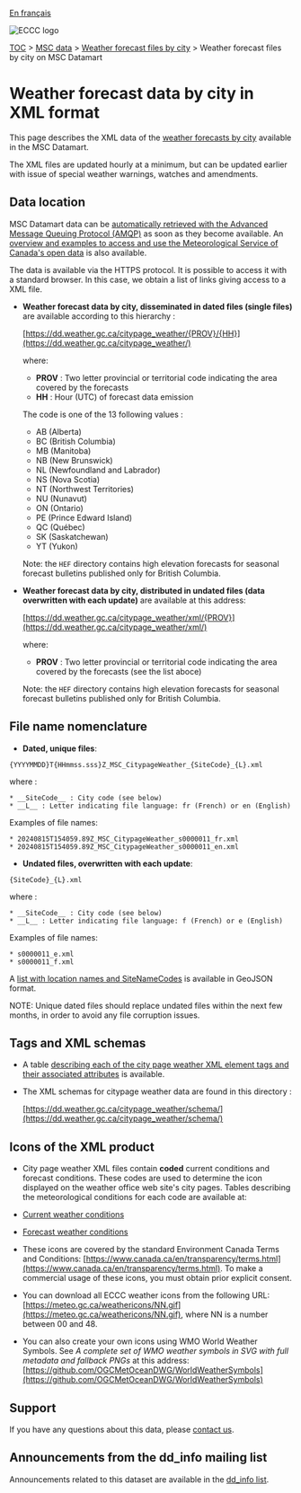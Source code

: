 [En français](readme_citypageweather-datamart_fr.md)

![ECCC logo](../../img_eccc-logo.png)

[TOC](../../readme_en.md) > [MSC data](../readme_en.md) > [Weather forecast files by city](readme_citypageweather_en.md) > Weather forecast files by city on MSC Datamart

# Weather forecast data by city in XML format

This page describes the XML data of the [weather forecasts by city](readme_citypageweather_en.md) available in the MSC Datamart.

The XML files are updated hourly at a minimum, but can be updated earlier with issue of special weather warnings, watches and amendments.

## Data location

MSC Datamart data can be [automatically retrieved with the Advanced Message Queuing Protocol (AMQP)](../../msc-datamart/amqp_en.md) as soon as they become available. An [overview and examples to access and use the Meteorological Service of Canada's open data](../../usage/readme_en.md) is also available.

The data is available via the HTTPS protocol. It is possible to access it with a standard browser. In this case, we obtain a list of links giving access to a XML file.

* **Weather forecast data by city, disseminated in dated files (single files)** are available according to this hierarchy :

  [https://dd.weather.gc.ca/citypage_weather/{PROV}/{HH}](https://dd.weather.gc.ca/citypage_weather/)
  
  where:
  
    * __PROV__ : Two letter provincial or territorial code indicating the area covered by the forecasts
    * __HH__ : Hour (UTC) of forecast data emission 

  The code is one of the 13 following values :

    * AB (Alberta)
    * BC (British Columbia)
    * MB (Manitoba)
    * NB (New Brunswick)
    * NL (Newfoundland and Labrador)
    * NS (Nova Scotia)
    * NT (Northwest Territories)
    * NU (Nunavut)
    * ON (Ontario)
    * PE (Prince Edward Island)
    * QC (Québec)
    * SK (Saskatchewan)
    * YT (Yukon)

  Note: the `HEF` directory contains high elevation forecasts for seasonal forecast bulletins published only for British Columbia.

* **Weather forecast data by city, distributed in undated files (data overwritten with each update)** are available at this address:

  [https://dd.weather.gc.ca/citypage_weather/xml/{PROV}](https://dd.weather.gc.ca/citypage_weather/xml/)

  where:
  
    * __PROV__ : Two letter provincial or territorial code indicating the area covered by the forecasts (see the list aboce)

  Note: the `HEF` directory contains high elevation forecasts for seasonal forecast bulletins published only for British Columbia.

## File name nomenclature 

* **Dated, unique files**:

 `{YYYYMMDD}T{HHmmss.sss}Z_MSC_CitypageWeather_{SiteCode}_{L}.xml`

 where :

    * __SiteCode__ : City code (see below)
    * __L__ : Letter indicating file language: fr (French) or en (English)

 Examples of file names:

    * 20240815T154059.89Z_MSC_CitypageWeather_s0000011_fr.xml
    * 20240815T154059.89Z_MSC_CitypageWeather_s0000011_en.xml

* **Undated files, overwritten with each update**:

 `{SiteCode}_{L}.xml`

 where :

    * __SiteCode__ : City code (see below)
    * __L__ : Letter indicating file language: f (French) or e (English)

 Examples of file names:

    * s0000011_e.xml 
    * s0000011_f.xml

A [list with location names and SiteNameCodes](https://collaboration.cmc.ec.gc.ca/cmc/cmos/public_doc/msc-data/citypage-weather/site_list_en.geojson) is available in GeoJSON format.

NOTE: Unique dated files should replace undated files within the next few months, in order to avoid any file corruption issues.

## Tags and XML schemas 

* A table [describing each of the city page weather XML element tags and their associated attributes](https://collaboration.cmc.ec.gc.ca/cmc/cmos/public_doc/msc-data/citypage-weather/citypage_tags_table_e.csv) is available.

* The XML schemas for citypage weather data are found in this directory :

  [https://dd.weather.gc.ca/citypage_weather/schema/](https://dd.weather.gc.ca/citypage_weather/schema/)

## Icons of the XML product

* City page weather XML files contain __coded__ current conditions and forecast conditions. These codes are used to determine the icon displayed on the weather office web site's city pages. Tables describing the meteorological conditions for each code are available at:

 * [Current weather conditions](https://collaboration.cmc.ec.gc.ca/cmc/cmos/public_doc/msc-data/citypage-weather/current_conditions_icon_code_descriptions_e.csv)
 * [Forecast weather conditions](https://collaboration.cmc.ec.gc.ca/cmc/cmos/public_doc/msc-data/citypage-weather/forecast_conditions_icon_code_descriptions_e.csv)

* These icons are covered by the standard Environment Canada Terms and Conditions: [https://www.canada.ca/en/transparency/terms.html](https://www.canada.ca/en/transparency/terms.html). To make a commercial usage of these icons, you must obtain prior explicit consent.

* You can download all ECCC weather icons from the following URL: [https://meteo.gc.ca/weathericons/NN.gif](https://meteo.gc.ca/weathericons/NN.gif), where NN is a number between 00 and 48.

* You can also create your own icons using WMO World Weather Symbols. See <em>A complete set of WMO weather symbols in SVG with full metadata and fallback PNGs</em> at this address: [https://github.com/OGCMetOceanDWG/WorldWeatherSymbols](https://github.com/OGCMetOceanDWG/WorldWeatherSymbols)

## Support

If you have any questions about this data, please [contact us](https://weather.gc.ca/mainmenu/contact_us_e.html).

## Announcements from the dd_info mailing list 

Announcements related to this dataset are available in the [dd_info list](https://comm.collab.science.gc.ca/mailman3/postorius/lists/dd_info/).





